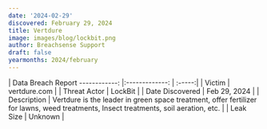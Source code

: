 ```yaml
---
date: '2024-02-29'
discovered: February 29, 2024
title: Vertdure
image: images/blog/lockbit.png
author: Breachsense Support
draft: false
yearmonths: 2024/february
---
```



| Data Breach Report
------------:     |:-------------:    | :-----:|
| Victim      | vertdure.com      | 
| Threat Actor      | LockBit      | 
| Date Discovered      | Feb 29, 2024      | 
| Description      | Vertdure is the leader in green space treatment, offer fertilizer for lawns, weed treatments, Insect treatments, soil aeration, etc.      | 
| Leak Size      | Unknown      | 

